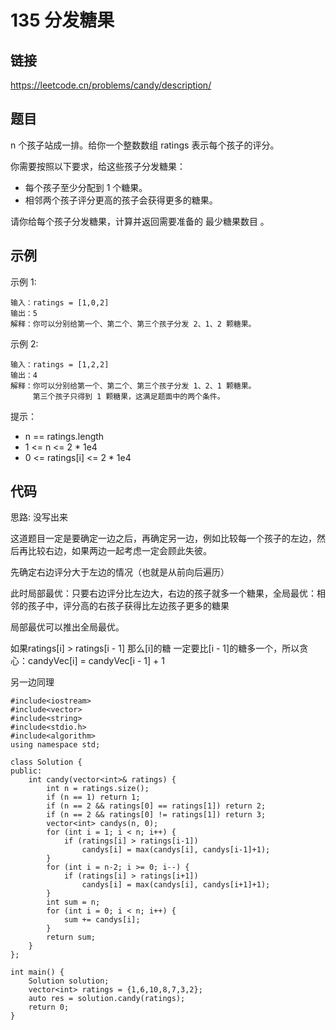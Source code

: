 # 135 分发糖果
## 链接
https://leetcode.cn/problems/candy/description/

## 题目 
n 个孩子站成一排。给你一个整数数组 ratings 表示每个孩子的评分。

你需要按照以下要求，给这些孩子分发糖果：
- 每个孩子至少分配到 1 个糖果。
- 相邻两个孩子评分更高的孩子会获得更多的糖果。

请你给每个孩子分发糖果，计算并返回需要准备的 最少糖果数目 。

## 示例
示例 1:
```
输入：ratings = [1,0,2]
输出：5
解释：你可以分别给第一个、第二个、第三个孩子分发 2、1、2 颗糖果。
```
示例 2:
```
输入：ratings = [1,2,2]
输出：4
解释：你可以分别给第一个、第二个、第三个孩子分发 1、2、1 颗糖果。
     第三个孩子只得到 1 颗糖果，这满足题面中的两个条件。
```

提示：

- n == ratings.length
- 1 <= n <= 2 * 1e4
- 0 <= ratings[i] <= 2 * 1e4

## 代码
思路: 没写出来

这道题目一定是要确定一边之后，再确定另一边，例如比较每一个孩子的左边，然后再比较右边，如果两边一起考虑一定会顾此失彼。

先确定右边评分大于左边的情况（也就是从前向后遍历）

此时局部最优：只要右边评分比左边大，右边的孩子就多一个糖果，全局最优：相邻的孩子中，评分高的右孩子获得比左边孩子更多的糖果

局部最优可以推出全局最优。

如果ratings[i] > ratings[i - 1] 那么[i]的糖 一定要比[i - 1]的糖多一个，所以贪心：candyVec[i] = candyVec[i - 1] + 1

另一边同理

```
#include<iostream>
#include<vector>
#include<string>
#include<stdio.h>
#include<algorithm>
using namespace std;

class Solution {
public:
    int candy(vector<int>& ratings) {
        int n = ratings.size();
        if (n == 1) return 1;
        if (n == 2 && ratings[0] == ratings[1]) return 2;
        if (n == 2 && ratings[0] != ratings[1]) return 3;
        vector<int> candys(n, 0);
        for (int i = 1; i < n; i++) {
            if (ratings[i] > ratings[i-1])
                candys[i] = max(candys[i], candys[i-1]+1);
        }
        for (int i = n-2; i >= 0; i--) {
            if (ratings[i] > ratings[i+1])
                candys[i] = max(candys[i], candys[i+1]+1);
        }
        int sum = n;
        for (int i = 0; i < n; i++) {
            sum += candys[i];
        }
        return sum;
    }
};

int main() {
    Solution solution;
    vector<int> ratings = {1,6,10,8,7,3,2};
    auto res = solution.candy(ratings);
    return 0;
}
```